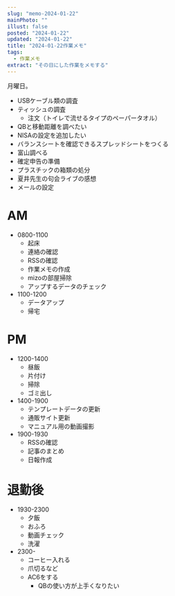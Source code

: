 ```yaml
---
slug: "memo-2024-01-22"
mainPhoto: ""
illust: false
posted: "2024-01-22"
updated: "2024-01-22"
title: "2024-01-22作業メモ"
tags:
  - 作業メモ
extract: "その日にした作業をメモする"
---
```


月曜日。  

- USBケーブル類の調査
- ティッシュの調査
  - 注文（トイレで流せるタイプのペーパータオル）
- QBと移動距離を調べたい
- NISAの設定を追加したい
- バランスシートを確認できるスプレッドシートをつくる
- 富山調べる
- 確定申告の準備
- プラスチックの箱類の処分
- 夏井先生の句会ライブの感想
- メールの設定

# AM

- 0800-1100
  - 起床
  - 連絡の確認
  - RSSの確認
  - 作業メモの作成
  - mizoの部屋掃除
  - アップするデータのチェック
- 1100-1200
  - データアップ
  - 帰宅

# PM

- 1200-1400
  - 昼飯
  - 片付け
  - 掃除
  - ゴミ出し
- 1400-1900
  - テンプレートデータの更新
  - 通販サイト更新
  - マニュアル用の動画撮影
- 1900-1930
  - RSSの確認
  - 記事のまとめ
  - 日報作成

# 退勤後

- 1930-2300
  - 夕飯
  - おふろ
  - 動画チェック
  - 洗濯
- 2300-
  - コーヒー入れる
  - 爪切るなど
  - AC6をする
    - QBの使い方が上手くなりたい




      
